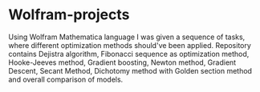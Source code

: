 # Wolfram-projects
Using Wolfram Mathematica language I was given a sequence of tasks, where different optimization methods should've been applied. Repository contains Dejistra algorithm, Fibonacci sequence as optimization method, Hooke-Jeeves method, Gradient boosting, Newton method, Gradient Descent, Secant Method, Dichotomy method with Golden section method and overall comparison of models.
